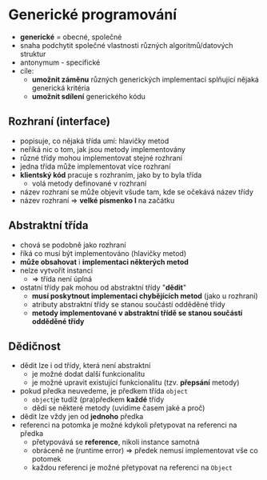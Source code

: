 # Generické programování
- **generické** = obecné, společné
- snaha podchytit společné vlastnosti různých algoritmů/datových struktur
- antonymum - specifické
- cíle:
    - **umožnit záměnu** různých generických implementací splňující nějaká generická kritéria
    - **umožnit sdílení** generického kódu

## Rozhraní (interface)
- popisuje, co nějaká třída umí: hlavičky metod
- neříká nic o tom, jak jsou metody implementovány
- různé třídy mohou implementovat stejné rozhraní
- jedna třída může implementovat více rozhraní
- **klientský kód** pracuje s rozhraním, jako by to byla třída
    - volá metody definované v rozhraní
- název rozhraní se může objevit všude tam, kde se očekává název třídy
- název rozhraní => **velké písmenko I** na začátku

## Abstraktní třída
- chová se podobně jako rozhraní
- říká co musí být implementováno (hlavičky metod)
- **může obsahovat** i **implementaci některých metod**
- nelze vytvořit instanci
    - => třída není úplná
- ostatní třídy pak mohou od abstraktní třídy "**dědit**"
    - **musí poskytnout implementaci chybějících metod** (jako u rozhraní)
    - atributy abstraktní třídy se stanou součástí odděděné třídy
    - **metody implementované v abstraktní třídě se stanou součástí odděděné třídy**

## Dědičnost
- dědit lze i od třídy, která není abstraktní
    - je možné dodat další funkcionalitu
    - je možné upravit existující funkcionalitu (tzv. **přepsání** metody)
- pokud předka neuvedeme, je předkem třída ```object```
    - ```object```je tudíž (pra)předkem **každé** třídy
    - dědí se některé metody (uvidíme časem jaké a proč)
- dědit lze vždy jen od **jednoho** předka
- referenci na potomka je možné kdykoli přetypovat na referenci na předka
    - přetypovává se **reference**, nikoli instance samotná
    - obráceně ne (runtime error) => předek nemusí implementovat vše co potomek
    - každou referenci je možné přetypovat na referenci na ```Object```